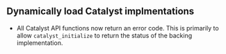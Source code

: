 ## Dynamically load Catalyst implmentations

  - All Catalyst API functions now return an error code. This is primarily to
    allow `catalyst_initialize` to return the status of the backing
    implementation.
